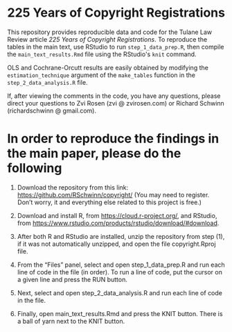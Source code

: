 # 225 Years of Copyright Registrations

This repository provides reproducible data and code for the Tulane Law Review article *225 Years of Copyright Registrations*. To reproduce the tables in the main text, use RStudio to run `step_1_data_prep.R`, then compile the `main_text_results.Rmd` file using the RStudio's `knit` command.

OLS and Cochrane-Orcutt results are easily obtained by modifying the `estimation_technique` argument of the `make_tables` function in the `step_2_data_analysis.R` file.

If, after viewing the comments in the code, you have any questions, please direct your questions to Zvi Rosen (zvi @ zvirosen.com) or Richard Schwinn (richardschwinn @ gmail.com).

# In order to reproduce the findings in the main paper, please do the following
 
1. Download the repository from this link: 
https://github.com/RSchwinn/copyright/
(You may need to register. Don’t worry, it and everything else related to this project is free.)
 
2. Download and install R, from https://cloud.r-project.org/, and RStudio, from https://www.rstudio.com/products/rstudio/download/#download.
 
3. After both R and RStudio are installed, unzip the repository from step (1), if it was not automatically unzipped, and open the file copyright.Rproj file.
 
4. From the “Files” panel, select and open step_1_data_prep.R and run each line of code in the file (in order). To run a line of code, put the cursor on a given line and press the RUN button.
 
5. Next, select and open step_2_data_analysis.R and run each line of code in the file.

6. Finally, open main_text_results.Rmd and press the KNIT button. There is a ball of yarn next to the KNIT button.
